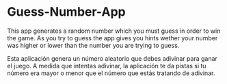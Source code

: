 # Guess-Number-App
This app generates a random number which you must guess in order to win the game. As you try to guess the app gives you hints wether your number was higher or lower than the number you are trying to guess.

Esta aplicación genera un número aleatorio que debes adivinar para ganar el juego. A medida que intentas adivinar, la aplicación te da pistas si tu número era mayor o menor que el número que estás tratando de adivinar.
